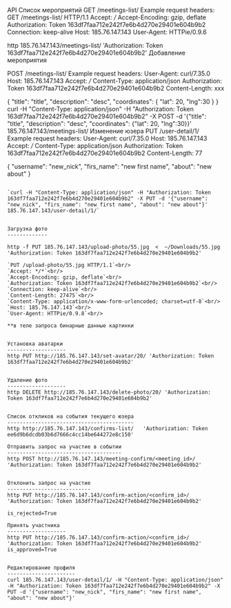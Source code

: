 API
Список мероприятий
GET /meetings-list/
Example request headers:
GET /meetings-list/ HTTP/1.1
Accept: */*
Accept-Encoding: gzip, deflate
Authorization: Token 163df7faa712e242f7e6b4d270e29401e604b9b2
Connection: keep-alive
Host: 185.76.147.143
User-Agent: HTTPie/0.9.6

http 185.76.147.143/meetings-list/ 'Authorization: Token 163df7faa712e242f7e6b4d270e29401e604b9b2'
Добавление мероприятия

POST /meetings-list/
Example request headers:
User-Agent: curl/7.35.0
Host: 185.76.147.143
Accept: */*
Content-Type: application/json
Authorization: Token 163df7faa712e242f7e6b4d270e29401e604b9b2
Content-Length: xxx

{
    "title": "title",
    "description": "desc",
    "coordinates": {
        "lat": 20,
        "lng":30
    }
}
curl -H "Content-Type: application/json" -H "Authorization: Token 163df7faa712e242f7e6b4d270e29401e604b9b2" -X POST -d '{"title": "title", "description": "desc", "coordinates": {"lat": 20, "lng":30}}' 185.76.147.143/meetings-list/
Изменение юзера
PUT /user-detail/1/
Example request headers:
User-Agent: curl/7.35.0
Host: 185.76.147.143
Accept: */*
Content-Type: application/json
Authorization: Token 163df7faa712e242f7e6b4d270e29401e604b9b2
Content-Length: 77

{
    "username": "new_nick",
    "firs_name": "new first name",
    "about": "new about"
}
```

`curl -H "Content-Type: application/json" -H "Authorization: Token 163df7faa712e242f7e6b4d270e29401e604b9b2" -X PUT -d '{"username": "new_nick", "firs_name": "new first name", "about": "new about"}' 185.76.147.143/user-detail/1/`


Загрузка фото
-------------

http -f PUT 185.76.147.143/upload-photo/55.jpg  <  ~/Downloads/55.jpg 'Authorization: Token 163df7faa712e242f7e6b4d270e29401e604b9b2'

`PUT /upload-photo/55.jpg HTTP/1.1`<br/>
`Accept: */*`<br/>
`Accept-Encoding: gzip, deflate`<br/>
`Authorization: Token 163df7faa712e242f7e6b4d270e29401e604b9b2`<br/>
`Connection: keep-alive`<br/>
`Content-Length: 27475`<br/>
`Content-Type: application/x-www-form-urlencoded; charset=utf-8`<br/>
`Host: 185.76.147.143`<br/>
`User-Agent: HTTPie/0.9.8`<br/>

**в теле запроса бинарные данные картинки


Установка аватарки
-------------------
http PUT http://185.76.147.143/set-avatar/20/ 'Authorization: Token 163df7faa712e242f7e6b4d270e29401e604b9b2'


Удаление фото
-------------------
http DELETE http://185.76.147.143/delete-photo/20/ 'Authorization: Token 163df7faa712e242f7e6b4d270e29401e604b9b2'


Список откликов на события текущего юзера
-----------------------------------------
http http://185.76.147.143/confirms-list/   'Authorization: Token ee6d9b6dcdb03b6d7666c4cc14be644272e8c150'

Отправить запрос на участие в событии
-------------------------------------
http POST http://185.76.147.143/meeting-confirm/<meeting_id>/   'Authorization: Token 163df7faa712e242f7e6b4d270e29401e604b9b2'


Отклонить запрос на участие
---------------------------
http PUT http://185.76.147.143/confirm-action/<confirm_id>/   'Authorization: Token 163df7faa712e242f7e6b4d270e29401e604b9b2'

is_rejected=True

Принять участника
-------------------
http PUT http://185.76.147.143/confirm-action/<confirm_id>/   'Authorization: Token 163df7faa712e242f7e6b4d270e29401e604b9b2'
is_approved=True


Редактирование профиля
----------------------
curl 185.76.147.143/user-detail/1/ -H "Content-Type: application/json" -H "Authorization: Token 163df7faa712e242f7e6b4d270e29401e604b9b2" -X PUT -d '{"username": "new_nick", "firs_name": "new first name", "about": "new about"}'
